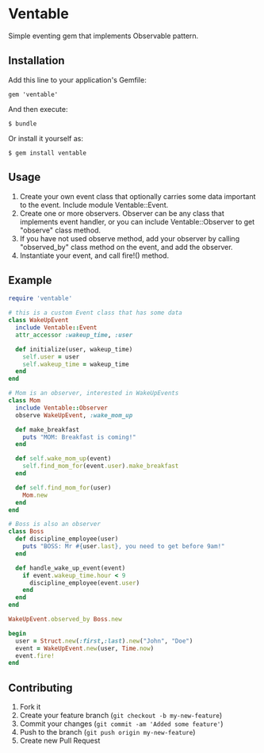 # Ventable

Simple eventing gem that implements Observable pattern.

## Installation

Add this line to your application's Gemfile:

    gem 'ventable'

And then execute:

    $ bundle

Or install it yourself as:

    $ gem install ventable

## Usage

1. Create your own event class that optionally carries some data important to the event. Include module Ventable::Event.
2. Create one or more observers.  Observer can be any class that implements event handler, or you can include Ventable::Observer to get "observe" class method.
3. If you have not used observe method, add your observer by calling "observed_by" class method on the event, and add the observer.
4. Instantiate your event, and call fire!() method.

## Example

```ruby
require 'ventable'

# this is a custom Event class that has some data
class WakeUpEvent
  include Ventable::Event
  attr_accessor :wakeup_time, :user

  def initialize(user, wakeup_time)
    self.user = user
    self.wakeup_time = wakeup_time
  end
end

# Mom is an observer, interested in WakeUpEvents
class Mom
  include Ventable::Observer
  observe WakeUpEvent, :wake_mom_up

  def make_breakfast
    puts "MOM: Breakfast is coming!"
  end

  def self.wake_mom_up(event)
    self.find_mom_for(event.user).make_breakfast
  end

  def self.find_mom_for(user)
    Mom.new
  end
end

# Boss is also an observer
class Boss
  def discipline_employee(user)
    puts "BOSS: Mr #{user.last}, you need to get before 9am!"
  end

  def handle_wake_up_event(event)
    if event.wakeup_time.hour < 9
      discipline_employee(event.user)
    end
  end
end

WakeUpEvent.observed_by Boss.new

begin
  user = Struct.new(:first,:last).new("John", "Doe")
  event = WakeUpEvent.new(user, Time.now)
  event.fire!
end


```

## Contributing

1. Fork it
2. Create your feature branch (`git checkout -b my-new-feature`)
3. Commit your changes (`git commit -am 'Added some feature'`)
4. Push to the branch (`git push origin my-new-feature`)
5. Create new Pull Request
